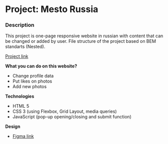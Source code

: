 # Project: Mesto Russia

### Description

This project is one-page responsive website in russian with content that can be changed or added by user. File structure of the project based on BEM standarts (Nested).

[Project link]()

**What you can do on this website?**

* Change profile data
* Put likes on photos
* Add new photos

**Technologies**

* HTML 5
* CSS 3 (using Flexbox, Grid Layout, media queries)
* JavaScript (pop-up opening/closing and submit function)

**Design**

* [Figma link](https://www.figma.com/file/2cn9N9jSkmxD84oJik7xL7/JavaScript.-Sprint-4?node-id=0%3A1)

